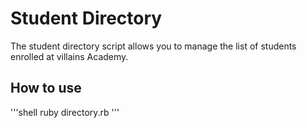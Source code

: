 # Student Directory #

The student directory script allows you to manage the list of students enrolled at villains Academy.

## How to use ##

'''shell
ruby directory.rb
''' 

